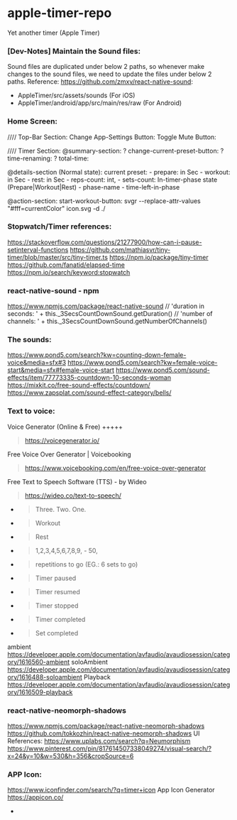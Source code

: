 # apple-timer-repo
Yet another timer (Apple Timer)


### [Dev-Notes] Maintain the Sound files:
Sound files are duplicated under below 2 paths, so whenever make changes to the sound files, we need to update the files under below 2 paths.  Reference: https://github.com/zmxv/react-native-sound:
- AppleTimer/src/assets/sounds (For iOS)
- AppleTimer/android/app/src/main/res/raw (For Android)


### Home Screen:

//// Top-Bar Section:
Change App-Settings Button:
Toggle Mute Button:

//// Timer Section:
@summary-section:
? change-current-preset-button:
? time-renaming:
? total-time:

@details-section (Normal state):
current preset:
    - prepare: in Sec
    - workout: in Sec
    - rest: in Sec
    - reps-count: int,
    - sets-count:
In-timer-phase state (Prepare|Workout|Rest)
    - phase-name
    - time-left-in-phase 
    
@action-section:
start-workout-button:
svgr --replace-attr-values "#fff=currentColor" icon.svg -d ./


### Stopwatch/Timer references:
https://stackoverflow.com/questions/21277900/how-can-i-pause-setinterval-functions
https://github.com/mathiasvr/tiny-timer/blob/master/src/tiny-timer.ts
https://npm.io/package/tiny-timer
https://github.com/fanatid/elapsed-time
https://npm.io/search/keyword:stopwatch


### react-native-sound - npm
https://www.npmjs.com/package/react-native-sound
// 'duration in seconds: ' + this._3SecsCountDownSound.getDuration()
// 'number of channels: ' + this._3SecsCountDownSound.getNumberOfChannels()


### The sounds:
https://www.pond5.com/search?kw=counting-down-female-voice&media=sfx#3
https://www.pond5.com/search?kw=female-voice-start&media=sfx#female-voice-start
https://www.pond5.com/sound-effects/item/77773335-countdown-10-seconds-woman
https://mixkit.co/free-sound-effects/countdown/
https://www.zapsplat.com/sound-effect-category/bells/


### Text to voice:
Voice Generator (Online & Free) +++++
> https://voicegenerator.io/

Free Voice Over Generator | Voicebooking
> https://www.voicebooking.com/en/free-voice-over-generator

Free Text to Speech Software (TTS) - by Wideo
> https://wideo.co/text-to-speech/


- > Three. Two. One.
- > Workout
- > Rest
- > 1,2,3,4,5,6,7,8,9, - 50,
- > repetitions to go (EG.: 6 sets to go)
- > Timer paused
- > Timer resumed
- > Timer stopped
- > Timer completed
- > Set completed

ambient
https://developer.apple.com/documentation/avfaudio/avaudiosession/category/1616560-ambient
soloAmbient
https://developer.apple.com/documentation/avfaudio/avaudiosession/category/1616488-soloambient
Playback
https://developer.apple.com/documentation/avfaudio/avaudiosession/category/1616509-playback


### react-native-neomorph-shadows
https://www.npmjs.com/package/react-native-neomorph-shadows
https://github.com/tokkozhin/react-native-neomorph-shadows
UI References:
https://www.uplabs.com/search?q=Neumorphism
https://www.pinterest.com/pin/817614507338049274/visual-search/?x=24&y=10&w=530&h=356&cropSource=6


### APP Icon:
https://www.iconfinder.com/search/?q=timer+icon
App Icon Generator
https://appicon.co/


+
